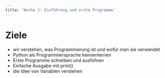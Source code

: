 ```yaml
---
title: 'Woche 1: Einführung und erste Programme'
---
```


# Ziele
- wir verstehen, was Programmierung ist und wofür man sie verwendet
- Python als Programmiersprache kennenlernen
- Erste Programme schreiben und ausführen
- Einfache Ausgabe mit print()
- die Idee von Variablen verstehen